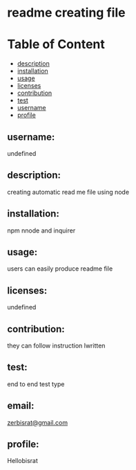 

# readme creating file

# Table of Content
- [description](#description)
- [installation](#installation)
- [usage](#usage)
- [licenses](#licenses)
- [contribution](#contribution)
- [test](#test)
- [username](#username)
- [profile](#profile)


## username:
undefined

## description:
creating automatic read me file using node 
  
## installation:
npm nnode and inquirer
 
## usage:
users can easily produce readme file
   
## licenses:
undefined
   
## contribution:
they can follow instruction lwritten 
   
## test:
end to end test type
   
## email:
zerbisrat@gmail.com

   
## profile:
Hellobisrat
